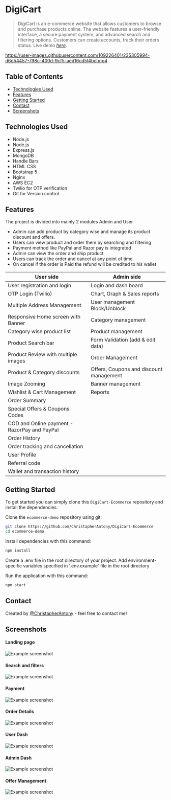 # DigiCart
> DigiCart is an e-commerce website that allows customers to browse and purchase products online. The website features a user-friendly interface, a secure payment system, and advanced search and filtering options. Customers can create accounts, track their orders status.
> Live demo [_here_](http://www.digicart.gq/).

https://user-images.githubusercontent.com/109226401/235305994-d6d54457-798c-400d-9cf5-aed16cd5f4bd.mp4

## Table of Contents
* [Technologies Used](#technologies-used)
* [Features](#features)
* [Getting Started](#getting-started)
* [Contact](#contact)
* [Screenshots](#screenshots)






## Technologies Used
- Node.js
- Node.js
- Express.js
- MongoDB
- Handle Bars
- HTML CSS 
- Bootstrap 5
- Nginx 
- AWS EC2 
- Twilio for OTP verification
- Git for Version control


## Features
The project is divided into mainly 2 modules Admin and User
- Admin can add product by category wise and manage its product discount and offers.
- Users can view product and order them by searching and filtering 
- Payment method like PayPal and Razor pay is integrated 
- Admin can view the order and ship product 
- Users can track the order and cancel at any point of time 
- On cancel if the order is Paid the refund will be credited to his wallet


| User side | Admin side |
| --- | --- |
|User registration and login|Login and dash board  |
| OTP Login (Twilio)| Chart, Graph & Sales reports |
| Multiple Address Management|User management Block/Unblock  |
| Responsive Home screen with Banner|  Category management|
|Category wise product list |Product management  |
|Product Search bar | Form Validation (add & edit data) |
|Product Review with multiple images|Order Management|
|Product & Category discounts|Offers, Coupons and discount management|
|Image Zooming|Banner management|
|Wishlist & Cart Management|Reports|
|Order Summary||
|Special Offers & Coupons Codes||
|COD and Online payment - RazorPay and PayPal||
|Order History||
|Order tracking and cancellation
|User Profile ||
|Referral code||
|Wallet and transaction history||




## Getting Started
To get started  you can simply clone this `DigiCart-Ecommerce` repository and install the dependencies.

Clone the `ecommerce-demo` repository using git:

```bash
git clone https://github.com/ChristapherAntony/DigiCart-Ecommerce
cd ecommerce-demo
```

Install dependencies with this command:
```bash
npm install
```


Create a .env file in the root directory of your project. Add environment-specific variables  specified in '.env.example' file in the root directory

Run the application with this command:
```bash
npm start
```



## Contact
Created by [@ChristapherAntony](https://www.linkedin.com/in/christapherantony-5568a3156/) - feel free to contact me!


## Screenshots
#### Landing page
![Example screenshot](https://res.cloudinary.com/dprxebwil/image/upload/v1682766551/DigiCart/a1_wcgqzp.png)
#### Search and filters
![Example screenshot](https://res.cloudinary.com/dprxebwil/image/upload/v1682766548/DigiCart/2_pnfu2y.png)
#### Payment
![Example screenshot](https://res.cloudinary.com/dprxebwil/image/upload/v1682766549/DigiCart/razor_pay_bqyiwb.png)
#### Order Details
![Example screenshot](https://res.cloudinary.com/dprxebwil/image/upload/v1682767079/DigiCart/order_details_d13jez.png)
#### User Dash
![Example screenshot](https://res.cloudinary.com/dprxebwil/image/upload/v1682766546/DigiCart/dash_board_ierplv.png)

#### Admin Dash
![Example screenshot](https://res.cloudinary.com/dprxebwil/image/upload/v1682766547/DigiCart/admin_p6lltb.png)
#### Offer Management
![Example screenshot](https://res.cloudinary.com/dprxebwil/image/upload/v1682766695/DigiCart/zz_feyo9u.png)

